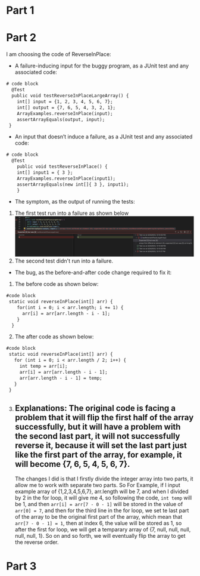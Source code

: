 # Part 1

# Part 2
I am choosing the code of ReverseInPlace:

* A failure-inducing input for the buggy program, as a JUnit test and any associated code:
```
# code block
  @Test
  public void testReverseInPlaceLargeArray() {
    int[] input = {1, 2, 3, 4, 5, 6, 7};
    int[] output = {7, 6, 5, 4, 3, 2, 1};
    ArrayExamples.reverseInPlace(input);
    assertArrayEquals(output, input);
 }
```
* An input that doesn’t induce a failure, as a JUnit test and any associated code:
```
# code block
  @Test 
	public void testReverseInPlace() {
    int[] input1 = { 3 };
    ArrayExamples.reverseInPlace(input1);
    assertArrayEquals(new int[]{ 3 }, input1);
	}
```
* The symptom, as the output of running the tests:
1. The first test run into a failure as shown below
![Image](symptom.jpg)
2. The second test didn't run into a failure.
* The bug, as the before-and-after code change required to fix it:

1. The before code as shown below:
```
#code block
 static void reverseInPlace(int[] arr) {
    for(int i = 0; i < arr.length; i += 1) {
      arr[i] = arr[arr.length - i - 1];
    }
  }
```
2. The after code as shown below:
```
#code block
 static void reverseInPlace(int[] arr) {
   for (int i = 0; i < arr.length / 2; i++) {
     int temp = arr[i];
     arr[i] = arr[arr.length - i - 1];
     arr[arr.length - i - 1] = temp;
   }
 }
```
3. Explanations:
	The original code is facing a problem that it will flip the first half of the array successfully, but it will have a problem with the second last part, it will not successfully reverse it, because it will set the last part just like the first part of the array, for example, it will become {7, 6, 5, 4, 5, 6, 7}.
	---
	The changes I did is that I firstly divide the integer array into two parts, it allow me to work with separate two parts. 
	So For Example, if I input example array of {1,2,3,4,5,6,7}, arr.length will be 7, and when I divided by 2 in the for loop, it will give me 4, so following the code, ```int temp``` will be 1, and then ```arr[i] = arr[7 - 0 - 1]``` will be stored in the value of ```arr[0] = 7```, and then for the third line in the for loop, we set te last part of the array to be the original first part of the array, which mean that ```arr[7 - 0 - 1] = 1```, then at index 6, the value will be stored as 1, so after the first for loop, we will get a temparary array of {7, null, null, null, null, null, 1}.
	So on and so forth, we will eventually flip the array to get the reverse order.
# Part 3
